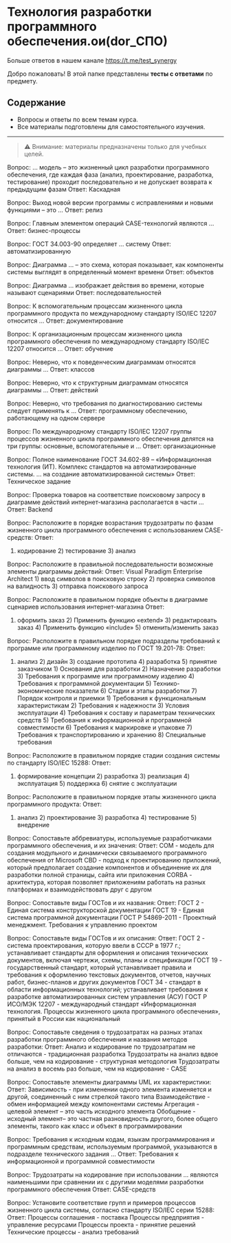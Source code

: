 # Технология разработки программного обеспечения.ои(dor_СПО)

Больше ответов в нашем канале https://t.me/test_synergy

Добро пожаловать! В этой папке представлены **тесты с ответами** по предмету.

## Содержание
- Вопросы и ответы по всем темам курса.
- Все материалы подготовлены для самостоятельного изучения.

---

> ⚠️ Внимание: материалы предназначены только для учебных целей.

Вопрос:
… модель – это жизненный цикл разработки программного обеспечения, где каждая фаза (анализ, проектирование, разработка, тестирование) проходит последовательно и не допускает возврата к предыдущим фазам
Ответ:
Каскадная


Вопрос:
Выход новой версии программы с исправлениями и новыми функциями – это …
Ответ:
релиз


Вопрос:
Главным элементом операций CASE-технологий являются …
Ответ:
бизнес-процессы


Вопрос:
ГОСТ 34.003-90 определяет … систему
Ответ:
автоматизированную


Вопрос:
Диаграмма … – это схема, которая показывает, как компоненты системы выглядят в определенный момент времени
Ответ:
объектов


Вопрос:
Диаграмма … изображает действия во времени, которые называют сценариями
Ответ:
последовательностей


Вопрос:
К вспомогательным процессам жизненного цикла программного продукта по международному стандарту ISO/IEC 12207 относится …
Ответ:
документирование


Вопрос:
К организационным процессам жизненного цикла программного обеспечения по международному стандарту ISO/IEC 12207 относится …
Ответ:
обучение


Вопрос:
Неверно, что к поведенческим диаграммам относятся диаграммы …
Ответ:
классов


Вопрос:
Неверно, что к структурным диаграммам относятся диаграммы …
Ответ:
действий


Вопрос:
Неверно, что требования по диагностированию системы следует применять к …
Ответ:
программному обеспечению, работающему на одном сервере


Вопрос:
По международному стандарту ISO/IEC 12207 группы процессов жизненного цикла программного обеспечения делятся на три группы: основные, вспомогательные и …
Ответ:
организационные


Вопрос:
Полное наименование ГОСТ 34.602-89 – «Информационная технология (ИТ). Комплекс стандартов на автоматизированные системы. … на создание автоматизированной системы»
Ответ:
Техническое задание


Вопрос:
Проверка товаров на соответствие поисковому запросу в диаграмме действий интернет-магазина располагается в части …
Ответ:
Backend


Вопрос:
Расположите в порядке возрастания трудозатраты по фазам жизненного цикла программного обеспечения с использованием CASE-средств:
Ответ:
1) кодирование 2) тестирование 3) анализ


Вопрос:
Расположите в правильной последовательности возможные элементы диаграммы действий:
Ответ:
Visual Paradigm Enterprise Architect 1) ввод символов в поисковую строку 2) проверка символов на валидность 3) отправка поискового запроса


Вопрос:
Расположите в правильном порядке объекты в диаграмме сценариев использования интернет-магазина
Ответ:
1) оформить заказ 2) Применить функцию «extend» 3) редактировать заказ 4) Применить функцию «include» 5) отменить/изменить заказ


Вопрос:
Расположите в правильном порядке подразделы требований к программе или программному изделию по ГОСТ 19.201-78:
Ответ:
1) анализ 2) дизайн 3) создание прототипа 4) разработка 5) принятие заказчиком 1) Основания для разработки 2) Назначение разработки 3) Требования к программе или программному изделию 4) Требования к программной документации 5) Технико-экономические показатели 6) Стадии и этапы разработки 7) Порядок контроля и приемки 1) Требования к функциональным характеристикам 2) Требования к надежности 3) Условия эксплуатации 4) Требования к составу и параметрам технических средств 5) Требования к информационной и программной совместимости 6) Требования к маркировке и упаковке 7) Требования к транспортированию и хранению 8) Специальные требования


Вопрос:
Расположите в правильном порядке стадии создания системы по стандарту ISO/IEC 15288:
Ответ:
1) формирование концепции 2) разработка 3) реализация 4) эксплуатация 5) поддержка 6) снятие с эксплуатации


Вопрос:
Расположите в правильном порядке этапы жизненного цикла программного продукта:
Ответ:
1) анализ 2) проектирование 3) разработка 4) тестирование 5) внедрение


Вопрос:
Сопоставьте аббревиатуры, используемые разработчиками программного обеспечения, и их значения:
Ответ:
COM - модель для создания модульного и динамически связываемого программного обеспечения от Microsoft CBD - подход к проектированию приложений, который предполагает создание компонентов и объединение их для разработки полной страницы, сайта или приложения CORBA - архитектура, которая позволяет приложениям работать на разных платформах и взаимодействовать друг с другом


Вопрос:
Сопоставьте виды ГОСТов и их названия:
Ответ:
ГОСТ 2 - Единая система конструкторской документации ГОСТ 19 - Единая система программной документации ГОСТ Р 54869-2011 - Проектный менеджмент. Требования к управлению проектом


Вопрос:
Сопоставьте виды ГОСТов и их описания:
Ответ:
ГОСТ 2 - система проектирования, которую ввели в СССР в 1977 г.; устанавливает стандарты для оформления и описания технических документов, включая чертежи, схемы, планы и спецификации ГОСТ 19 - государственный стандарт, который устанавливает правила и требования к оформлению текстовых документов, отчетов, научных работ, бизнес-планов и других документов ГОСТ 34 - стандарт в области информационных технологий; устанавливает требования к разработке автоматизированных систем управления (АСУ) ГОСТ Р ИСО/МЭК 12207 - международный стандарт «Информационная технология. Процессы жизненного цикла программного обеспечения», принятый в России как национальный


Вопрос:
Сопоставьте сведения о трудозатратах на разных этапах разработки программного обеспечения и названия методов разработки:
Ответ:
Анализ и кодирование по трудозатратам не отличаются - традиционная разработка Трудозатраты на анализ вдвое больше, чем на кодирование - структурная методология Трудозатраты на анализ в восемь раз больше, чем на кодирование - CASE


Вопрос:
Сопоставьте элементы диаграммы UML их характеристики:
Ответ:
Зависимость - при изменении одного элемента изменяется и другой, соединенный с ним стрелкой такого типа Взаимодействие - обмен информацией между компонентами системы Агрегация - целевой элемент – это часть исходного элемента Обобщение - исходный элемент– это частная разновидность другого, более общего элементы, такого как класс и объект в программировании


Вопрос:
Требования к исходным кодам, языкам программирования и программным средствам, используемым программой, указываются в подразделе технического задания …
Ответ:
Требования к информационной и программной совместимости


Вопрос:
Трудозатраты на кодирование при использовании … являются наименьшими при сравнении их с другими моделями разработки программного обеспечения
Ответ:
CASE-средств


Вопрос:
Установите соответствие групп и примеров процессов жизненного цикла системы, согласно стандарту ISO/IEC серии 15288:
Ответ:
Процессы соглашения - поставка Процессы предприятия - управление ресурсами Процессы проекта - принятие решений Технические процессы - анализ требований

